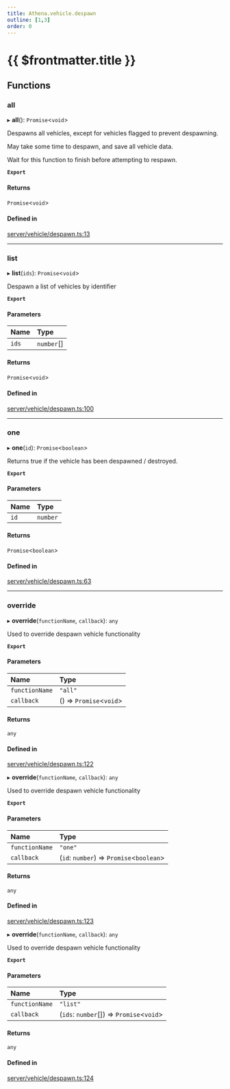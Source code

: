 ```yaml
---
title: Athena.vehicle.despawn
outline: [1,3]
order: 0
---
```


# {{ $frontmatter.title }}


## Functions

### all

▸ **all**(): `Promise`<`void`\>

Despawns all vehicles, except for vehicles flagged to prevent despawning.

May take some time to despawn, and save all vehicle data.

Wait for this function to finish before attempting to respawn.

**`Export`**

#### Returns

`Promise`<`void`\>

#### Defined in

[server/vehicle/despawn.ts:13](https://github.com/Stuyk/altv-athena/blob/9c488f0/src/core/server/vehicle/despawn.ts#L13)

___

### list

▸ **list**(`ids`): `Promise`<`void`\>

Despawn a list of vehicles by identifier

**`Export`**

#### Parameters

| Name | Type |
| :------ | :------ |
| `ids` | `number`[] |

#### Returns

`Promise`<`void`\>

#### Defined in

[server/vehicle/despawn.ts:100](https://github.com/Stuyk/altv-athena/blob/9c488f0/src/core/server/vehicle/despawn.ts#L100)

___

### one

▸ **one**(`id`): `Promise`<`boolean`\>

Returns true if the vehicle has been despawned / destroyed.

**`Export`**

#### Parameters

| Name | Type |
| :------ | :------ |
| `id` | `number` |

#### Returns

`Promise`<`boolean`\>

#### Defined in

[server/vehicle/despawn.ts:63](https://github.com/Stuyk/altv-athena/blob/9c488f0/src/core/server/vehicle/despawn.ts#L63)

___

### override

▸ **override**(`functionName`, `callback`): `any`

Used to override despawn vehicle functionality

**`Export`**

#### Parameters

| Name | Type |
| :------ | :------ |
| `functionName` | ``"all"`` |
| `callback` | () => `Promise`<`void`\> |

#### Returns

`any`

#### Defined in

[server/vehicle/despawn.ts:122](https://github.com/Stuyk/altv-athena/blob/9c488f0/src/core/server/vehicle/despawn.ts#L122)

▸ **override**(`functionName`, `callback`): `any`

Used to override despawn vehicle functionality

**`Export`**

#### Parameters

| Name | Type |
| :------ | :------ |
| `functionName` | ``"one"`` |
| `callback` | (`id`: `number`) => `Promise`<`boolean`\> |

#### Returns

`any`

#### Defined in

[server/vehicle/despawn.ts:123](https://github.com/Stuyk/altv-athena/blob/9c488f0/src/core/server/vehicle/despawn.ts#L123)

▸ **override**(`functionName`, `callback`): `any`

Used to override despawn vehicle functionality

**`Export`**

#### Parameters

| Name | Type |
| :------ | :------ |
| `functionName` | ``"list"`` |
| `callback` | (`ids`: `number`[]) => `Promise`<`void`\> |

#### Returns

`any`

#### Defined in

[server/vehicle/despawn.ts:124](https://github.com/Stuyk/altv-athena/blob/9c488f0/src/core/server/vehicle/despawn.ts#L124)
